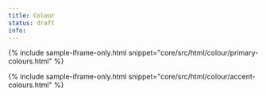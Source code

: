 ```yaml
---
title: Colour
status: draft
info:
---
```


{% include sample-iframe-only.html snippet="core/src/html/colour/primary-colours.html" %}

{% include sample-iframe-only.html snippet="core/src/html/colour/accent-colours.html" %}

<!-- {% include sample-iframe-only.html snippet="core/src/html/colour/brand-alts.html" %} -->
